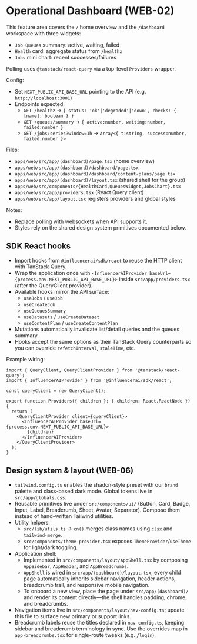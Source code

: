 # Operational Dashboard (WEB-02)

This feature area covers the `/` home overview and the `/dashboard` workspace with three widgets:
- `Job Queues` summary: active, waiting, failed
- `Health` card: aggregate status from `/healthz`
- `Jobs` mini chart: recent successes/failures

Polling uses `@tanstack/react-query` via a top-level `Providers` wrapper.

Config:
- Set `NEXT_PUBLIC_API_BASE_URL` pointing to the API (e.g. `http://localhost:3001`)
- Endpoints expected:
  - `GET /healthz` -> `{ status: 'ok'|'degraded'|'down', checks: { [name]: boolean } }`
  - `GET /queues/summary` -> `{ active:number, waiting:number, failed:number }`
  - `GET /jobs/series?window=1h` -> `Array<{ t:string, success:number, failed:number }>`

Files:
- `apps/web/src/app/(dashboard)/page.tsx` (home overview)
- `apps/web/src/app/(dashboard)/dashboard/page.tsx`
- `apps/web/src/app/(dashboard)/dashboard/content-plans/page.tsx`
- `apps/web/src/app/(dashboard)/layout.tsx` (shared shell for the group)
- `apps/web/src/components/{HealthCard,QueuesWidget,JobsChart}.tsx`
- `apps/web/src/app/providers.tsx` (React Query client)
- `apps/web/src/app/layout.tsx` registers providers and global styles

Notes:
- Replace polling with websockets when API supports it.
- Styles rely on the shared design system primitives documented below.

## SDK React hooks

- Import hooks from `@influencerai/sdk/react` to reuse the HTTP client with TanStack Query.
- Wrap the application once with `<InfluencerAIProvider baseUrl={process.env.NEXT_PUBLIC_API_BASE_URL}>` inside `src/app/providers.tsx` (after the QueryClient provider).
- Available hooks mirror the API surface:
  - `useJobs` / `useJob`
  - `useCreateJob`
  - `useQueuesSummary`
  - `useDatasets` / `useCreateDataset`
  - `useContentPlan` / `useCreateContentPlan`
- Mutations automatically invalidate list/detail queries and the queues summary.
- Hooks accept the same options as their TanStack Query counterparts so you can override `refetchInterval`, `staleTime`, etc.

Example wiring:

```tsx
import { QueryClient, QueryClientProvider } from '@tanstack/react-query';
import { InfluencerAIProvider } from '@influencerai/sdk/react';

const queryClient = new QueryClient();

export function Providers({ children }: { children: React.ReactNode }) {
  return (
    <QueryClientProvider client={queryClient}>
      <InfluencerAIProvider baseUrl={process.env.NEXT_PUBLIC_API_BASE_URL}>
        {children}
      </InfluencerAIProvider>
    </QueryClientProvider>
  );
}
```

## Design system & layout (WEB-06)

- `tailwind.config.ts` enables the shadcn-style preset with our `brand` palette and class-based dark mode. Global tokens live in
  `src/app/globals.css`.
- Reusable primitives live under `src/components/ui/` (Button, Card, Badge, Input, Label, Breadcrumb, Sheet, Avatar, Separator).
  Compose them instead of hand-written Tailwind utilities.
- Utility helpers:
  - `src/lib/utils.ts` → `cn()` merges class names using `clsx` and `tailwind-merge`.
  - `src/components/theme-provider.tsx` exposes `ThemeProvider`/`useTheme` for light/dark toggling.
- Application shell:
  - Implemented in `src/components/layout/AppShell.tsx` by composing `AppSidebar`, `AppHeader`, and `AppBreadcrumbs`.
  - `AppShell` is wired in `src/app/(dashboard)/layout.tsx`; every child page automatically inherits sidebar navigation, header
    actions, breadcrumb trail, and responsive mobile navigation.
  - To onboard a new view, place the page under `src/app/(dashboard)/` and render its content directly—the shell handles padding,
    chrome, and breadcrumbs.
- Navigation items live in `src/components/layout/nav-config.ts`; update this file to surface new primary or support links.
- Breadcrumb labels reuse the titles declared in `nav-config.ts`, keeping sidebar and breadcrumb terminology in sync. Use the
  overrides map in `app-breadcrumbs.tsx` for single-route tweaks (e.g. `/login`).
